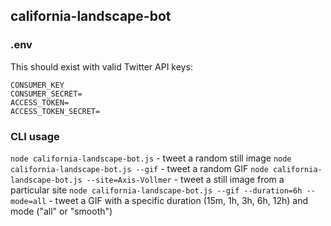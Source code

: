 ## california-landscape-bot

### .env

This should exist with valid Twitter API keys:

```
CONSUMER_KEY
CONSUMER_SECRET=
ACCESS_TOKEN=
ACCESS_TOKEN_SECRET=
```

### CLI usage

`node california-landscape-bot.js` - tweet a random still image
`node california-landscape-bot.js --gif` - tweet a random GIF
`node california-landscape-bot.js --site=Axis-Vollmer` - tweet a still image from a particular site
`node california-landscape-bot.js --gif --duration=6h --mode=all` - tweet a GIF with a specific duration (15m, 1h, 3h, 6h, 12h) and mode ("all" or "smooth")
